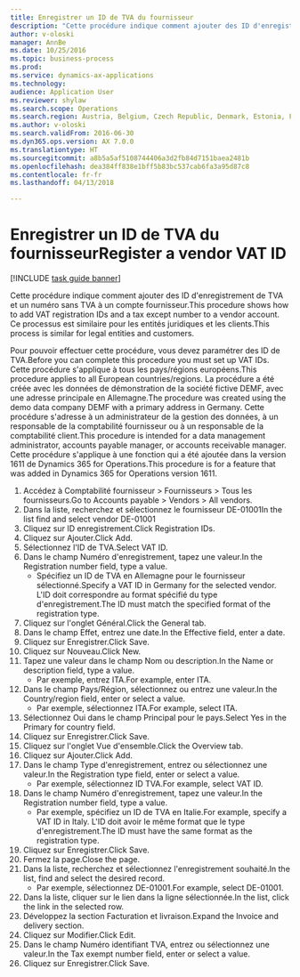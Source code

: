 ```yaml
--- 
title: Enregistrer un ID de TVA du fournisseur
description: "Cette procédure indique comment ajouter des ID d'enregistrement de TVA et un numéro sans TVA à un compte fournisseur."
author: v-oloski
manager: AnnBe
ms.date: 10/25/2016
ms.topic: business-process
ms.prod: 
ms.service: dynamics-ax-applications
ms.technology: 
audience: Application User
ms.reviewer: shylaw
ms.search.scope: Operations
ms.search.region: Austria, Belgium, Czech Republic, Denmark, Estonia, Finland, France, Germany, Hungary, Ireland, Italy, Latvia, Lithuania, Netherlands, Poland, Spain, Sweden, United Kingdom
ms.author: v-oloski
ms.search.validFrom: 2016-06-30
ms.dyn365.ops.version: AX 7.0.0
ms.translationtype: HT
ms.sourcegitcommit: a8b5a5af5108744406a3d2fb84d7151baea2481b
ms.openlocfilehash: dea384ff838e1bff5b83bc537cab6fa3a95d87c8
ms.contentlocale: fr-fr
ms.lasthandoff: 04/13/2018

---
```

# <a name="register-a-vendor-vat-id"></a><span data-ttu-id="841fc-103">Enregistrer un ID de TVA du fournisseur</span><span class="sxs-lookup"><span data-stu-id="841fc-103">Register a vendor VAT ID</span></span>

[!INCLUDE [task guide banner](../../includes/task-guide-banner.md)]

<span data-ttu-id="841fc-104">Cette procédure indique comment ajouter des ID d'enregistrement de TVA et un numéro sans TVA à un compte fournisseur.</span><span class="sxs-lookup"><span data-stu-id="841fc-104">This procedure shows how to add VAT registration IDs and a tax except number to a vendor account.</span></span> <span data-ttu-id="841fc-105">Ce processus est similaire pour les entités juridiques et les clients.</span><span class="sxs-lookup"><span data-stu-id="841fc-105">This process is similar for legal entities and customers.</span></span> 

<span data-ttu-id="841fc-106">Pour pouvoir effectuer cette procédure, vous devez paramétrer des ID de TVA.</span><span class="sxs-lookup"><span data-stu-id="841fc-106">Before you can complete this procedure you must set up VAT IDs.</span></span> <span data-ttu-id="841fc-107">Cette procédure s'applique à tous les pays/régions européens.</span><span class="sxs-lookup"><span data-stu-id="841fc-107">This procedure applies to all European countries/regions.</span></span> <span data-ttu-id="841fc-108">La procédure a été créée avec les données de démonstration de la société fictive DEMF, avec une adresse principale en Allemagne.</span><span class="sxs-lookup"><span data-stu-id="841fc-108">The procedure was created using the demo data company DEMF with a primary address in Germany.</span></span> <span data-ttu-id="841fc-109">Cette procédure s'adresse à un administrateur de la gestion des données, à un responsable de la comptabilité fournisseur ou à un responsable de la comptabilité client.</span><span class="sxs-lookup"><span data-stu-id="841fc-109">This procedure is intended for a data management administrator, accounts payable manager, or accounts receivable manager.</span></span> <span data-ttu-id="841fc-110">Cette procédure s'applique à une fonction qui a été ajoutée dans la version 1611 de Dynamics 365 for Operations.</span><span class="sxs-lookup"><span data-stu-id="841fc-110">This procedure is for a feature that was added in Dynamics 365 for Operations version 1611.</span></span>

1. <span data-ttu-id="841fc-111">Accédez à Comptabilité fournisseur > Fournisseurs > Tous les fournisseurs.</span><span class="sxs-lookup"><span data-stu-id="841fc-111">Go to Accounts payable > Vendors > All vendors.</span></span>
2. <span data-ttu-id="841fc-112">Dans la liste, recherchez et sélectionnez le fournisseur DE-01001</span><span class="sxs-lookup"><span data-stu-id="841fc-112">In the list find and select vendor DE-01001</span></span>
3. <span data-ttu-id="841fc-113">Cliquez sur ID enregistrement.</span><span class="sxs-lookup"><span data-stu-id="841fc-113">Click Registration IDs.</span></span>
4. <span data-ttu-id="841fc-114">Cliquez sur Ajouter.</span><span class="sxs-lookup"><span data-stu-id="841fc-114">Click Add.</span></span>
5. <span data-ttu-id="841fc-115">Sélectionnez l'ID de TVA.</span><span class="sxs-lookup"><span data-stu-id="841fc-115">Select VAT ID.</span></span>
6. <span data-ttu-id="841fc-116">Dans le champ Numéro d'enregistrement, tapez une valeur.</span><span class="sxs-lookup"><span data-stu-id="841fc-116">In the Registration number field, type a value.</span></span>
    * <span data-ttu-id="841fc-117">Spécifiez un ID de TVA en Allemagne pour le fournisseur sélectionné.</span><span class="sxs-lookup"><span data-stu-id="841fc-117">Specify a VAT ID in Germany for the selected vendor.</span></span> <span data-ttu-id="841fc-118">L'ID doit correspondre au format spécifié du type d'enregistrement.</span><span class="sxs-lookup"><span data-stu-id="841fc-118">The ID must match the specified format of the registration type.</span></span>  
7. <span data-ttu-id="841fc-119">Cliquez sur l'onglet Général.</span><span class="sxs-lookup"><span data-stu-id="841fc-119">Click the General tab.</span></span>
8. <span data-ttu-id="841fc-120">Dans le champ Effet, entrez une date.</span><span class="sxs-lookup"><span data-stu-id="841fc-120">In the Effective field, enter a date.</span></span>
9. <span data-ttu-id="841fc-121">Cliquez sur Enregistrer.</span><span class="sxs-lookup"><span data-stu-id="841fc-121">Click Save.</span></span>
10. <span data-ttu-id="841fc-122">Cliquez sur Nouveau.</span><span class="sxs-lookup"><span data-stu-id="841fc-122">Click New.</span></span>
11. <span data-ttu-id="841fc-123">Tapez une valeur dans le champ Nom ou description.</span><span class="sxs-lookup"><span data-stu-id="841fc-123">In the Name or description field, type a value.</span></span>
    * <span data-ttu-id="841fc-124">Par exemple, entrez ITA.</span><span class="sxs-lookup"><span data-stu-id="841fc-124">For example, enter ITA.</span></span>  
12. <span data-ttu-id="841fc-125">Dans le champ Pays/Région, sélectionnez ou entrez une valeur.</span><span class="sxs-lookup"><span data-stu-id="841fc-125">In the Country/region field, enter or select a value.</span></span>
    * <span data-ttu-id="841fc-126">Par exemple, sélectionnez ITA.</span><span class="sxs-lookup"><span data-stu-id="841fc-126">For example, select ITA.</span></span>  
13. <span data-ttu-id="841fc-127">Sélectionnez Oui dans le champ Principal pour le pays.</span><span class="sxs-lookup"><span data-stu-id="841fc-127">Select Yes in the Primary for country field.</span></span>
14. <span data-ttu-id="841fc-128">Cliquez sur Enregistrer.</span><span class="sxs-lookup"><span data-stu-id="841fc-128">Click Save.</span></span>
15. <span data-ttu-id="841fc-129">Cliquez sur l'onglet Vue d'ensemble.</span><span class="sxs-lookup"><span data-stu-id="841fc-129">Click the Overview tab.</span></span>
16. <span data-ttu-id="841fc-130">Cliquez sur Ajouter.</span><span class="sxs-lookup"><span data-stu-id="841fc-130">Click Add.</span></span>
17. <span data-ttu-id="841fc-131">Dans le champ Type d'enregistrement, entrez ou sélectionnez une valeur.</span><span class="sxs-lookup"><span data-stu-id="841fc-131">In the Registration type field, enter or select a value.</span></span>
    * <span data-ttu-id="841fc-132">Par exemple, sélectionnez ID TVA.</span><span class="sxs-lookup"><span data-stu-id="841fc-132">For example, select VAT ID.</span></span>  
18. <span data-ttu-id="841fc-133">Dans le champ Numéro d'enregistrement, tapez une valeur.</span><span class="sxs-lookup"><span data-stu-id="841fc-133">In the Registration number field, type a value.</span></span>
    * <span data-ttu-id="841fc-134">Par exemple, spécifiez un ID de TVA en Italie.</span><span class="sxs-lookup"><span data-stu-id="841fc-134">For example, specify a VAT ID in Italy.</span></span>  <span data-ttu-id="841fc-135">L'ID doit avoir le même format que le type d'enregistrement.</span><span class="sxs-lookup"><span data-stu-id="841fc-135">The ID must have the same format as the registration type.</span></span>  
19. <span data-ttu-id="841fc-136">Cliquez sur Enregistrer.</span><span class="sxs-lookup"><span data-stu-id="841fc-136">Click Save.</span></span>
20. <span data-ttu-id="841fc-137">Fermez la page.</span><span class="sxs-lookup"><span data-stu-id="841fc-137">Close the page.</span></span>
21. <span data-ttu-id="841fc-138">Dans la liste, recherchez et sélectionnez l'enregistrement souhaité.</span><span class="sxs-lookup"><span data-stu-id="841fc-138">In the list, find and select the desired record.</span></span>
    * <span data-ttu-id="841fc-139">Par exemple, sélectionnez DE-01001.</span><span class="sxs-lookup"><span data-stu-id="841fc-139">For example, select DE-01001.</span></span>  
22. <span data-ttu-id="841fc-140">Dans la liste, cliquer sur le lien dans la ligne sélectionnée.</span><span class="sxs-lookup"><span data-stu-id="841fc-140">In the list, click the link in the selected row.</span></span>
23. <span data-ttu-id="841fc-141">Développez la section Facturation et livraison.</span><span class="sxs-lookup"><span data-stu-id="841fc-141">Expand the Invoice and delivery section.</span></span>
24. <span data-ttu-id="841fc-142">Cliquez sur Modifier.</span><span class="sxs-lookup"><span data-stu-id="841fc-142">Click Edit.</span></span>
25. <span data-ttu-id="841fc-143">Dans le champ Numéro identifiant TVA, entrez ou sélectionnez une valeur.</span><span class="sxs-lookup"><span data-stu-id="841fc-143">In the Tax exempt number field, enter or select a value.</span></span>
26. <span data-ttu-id="841fc-144">Cliquez sur Enregistrer.</span><span class="sxs-lookup"><span data-stu-id="841fc-144">Click Save.</span></span>


